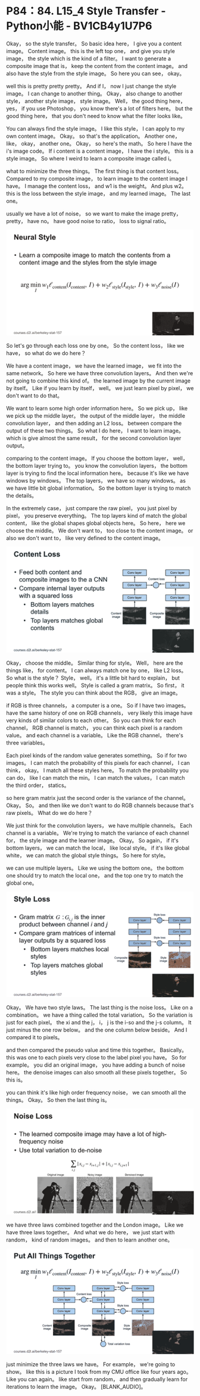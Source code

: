 # P84：84. L15_4 Style Transfer - Python小能 - BV1CB4y1U7P6

 Okay， so the style transfer。 So basic idea here， I give you a content image。 Content image。 this is the left top one， and give you style image， the style which is the kind of a filter。 I want to generate a composite image that is， keep the content from the content image。 and also have the style from the style image。 So here you can see， okay。

 well this is pretty pretty pretty。 And if I， now I just change the style image。 I can change to another thing。 Okay， also change to another style， another style image， style image。 Well， the good thing here， yes， if you use Photoshop， you know there's a lot of filters here。 but the good thing here， that you don't need to know what the filter looks like。

 You can always find the style image。 I like this style， I can apply to my own content image。 Okay。 so that's the application。 Another one， like， okay， another one。 Okay， so here's the math。 So here I have the i's image code。 If i content is a content image， I have the i style。 this is a style image。 So where I weird to learn a composite image called i。

 what to minimize the three things。 The first thing is that content loss。 Compared to my composite image， to learn image to the content image I have。 I manage the content loss， and w1 is the weight。 And plus w2。 this is the loss between the style image， and my learned image。 The last one。

 usually we have a lot of noise， so we want to make the image pretty， pretty， have no。 have good noise to ratio， loss to signal ratio。

![](img/efd4f8ea2565bcb7b1c0507e32782bd6_1.png)

 So let's go through each loss one by one。 So the content loss， like we have， so what do we do here？

 We have a content image， we have the learned image， we fit into the same network。 So here we have three convolution layers。 And then we're not going to combine this kind of。 the learned image by the current image by itself。 Like if you learn by itself， well。 we just learn pixel by pixel， we don't want to do that。

 We want to learn some high order information here。 So we pick up， like we pick up the middle layer。 the output of the middle layer， the middle convolution layer， and then adding an L2 loss。 between compare the output of these two things。 So what I do here， I want to learn image。 which is give almost the same result， for the second convolution layer output。

 comparing to the content image。 If you choose the bottom layer， well， the bottom layer trying to。 you know the convolution layers， the bottom layer is trying to find the local information here。 because it's like we have windows by windows。 The top layers， we have so many windows。 as we have little bit global information。 So the bottom layer is trying to match the details。

 In the extremely case， just compare the raw pixel， you just pixel by pixel， you preserve everything。 The top layers kind of match the global content， like the global shapes global objects here。 So here， here we choose the middle。 We don't want to， too close to the content image。 or also we don't want to， like very defined to the content image。





![](img/efd4f8ea2565bcb7b1c0507e32782bd6_3.png)

 Okay， choose the middle。 Similar thing for style。 Well， here are the things like， for content。 I can always match one by one， like L2 loss。 So what is the style？ Style， well。 it's a little bit hard to explain， but people think this works well。 Style is called a gram matrix。 So first， it was a style。 The style you can think about the RGB， give an image。

 if RGB is three channels， a computer is a one。 So if I have two images。 have the same history of one on RGB channels， very likely this image have very kinds of similar colors to each other。 So you can think for each channel， RGB channel is match， you can think each pixel is a random value。 and each channel is a variable。 Like the RGB channel， there's three variables。

 Each pixel kinds of the random value generates something。 So if for two images。 I can match the probability of this pixels for each channel， I can think， okay。 I match all these styles here。 To match the probability you can do， like I can match the min。 I can match the values， I can match the third order， statics。

 so here gram matrix just the second order is the variance of the channel。 Okay。 So。 and then like we don't want to do RGB channels because that's raw pixels。 What do we do here？

 We just think for the convolution layers， we have multiple channels。 Each channel is a variable。 We're trying to match the variance of each channel for， the style image and the learner image。 Okay。 So again， if it's bottom layers， we can match the local， like local style。 if it's like global white， we can match the global style things。 So here for style。

 we can use multiple layers。 Like we using the bottom one。 the bottom one should try to match the local one， and the top one try to match the global one。

![](img/efd4f8ea2565bcb7b1c0507e32782bd6_5.png)

 Okay。 We have two style laws。 The last thing is the noise loss。 Like on a combination。 we have a thing called the total variation。 So the variation is just for each pixel。 the xi and the j， i， j is the i-so and the j-s column。 It just minus the one row below。 and the one column below beside。 And I compared it to pixels。

 and then compared the pseudo value and time this together。 Basically。 this was one to each pixels very close to the label pixel you have。 So for example。 you did an original image， you have adding a bunch of noise here。 the denoise images can also smooth all these pixels together。 So this is。

 you can think it's like high order frequency noise， we can smooth all the things。 Okay。 So then the last thing is。

![](img/efd4f8ea2565bcb7b1c0507e32782bd6_7.png)

 we have three laws combined together and the London image。 Like we have three laws together。 And what we do here， we just start with random， kind of random images。 and then to learn another one。

![](img/efd4f8ea2565bcb7b1c0507e32782bd6_9.png)

 just minimize the three laws we have。 For example， we're going to show。 like this is a picture I took from my CMU office like four years ago。 Like you can again。 like start from random， and then gradually learn for iterations to learn the image。 Okay。 [BLANK_AUDIO]。